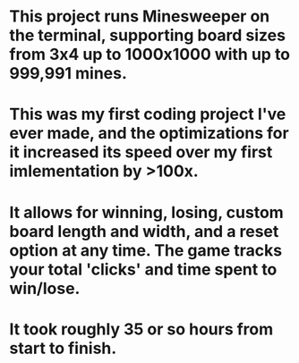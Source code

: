 # This project runs Minesweeper on the terminal, supporting board sizes from 3x4 up to 1000x1000 with up to 999,991 mines.
# This was my first coding project I've ever made, and the optimizations for it increased its speed over my first imlementation by >100x.
# It allows for winning, losing, custom board length and width, and a reset option at any time. The game tracks your total 'clicks' and time spent to win/lose.
# It took roughly 35 or so hours from start to finish.
